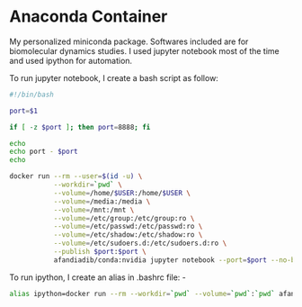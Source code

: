 # Anaconda Container

My personalized miniconda package. Softwares included are for biomolecular dynamics studies. I used jupyter notebook most of the time and used ipython for automation.

To run jupyter notebook, I create a bash script as follow:
```bash
#!/bin/bash

port=$1

if [ -z $port ]; then port=8888; fi

echo
echo port - $port
echo

docker run --rm --user=$(id -u) \
           --workdir=`pwd` \
           --volume=/home/$USER:/home/$USER \
           --volume=/media:/media \
           --volume=/mnt:/mnt \
           --volume=/etc/group:/etc/group:ro \
           --volume=/etc/passwd:/etc/passwd:ro \
           --volume=/etc/shadow:/etc/shadow:ro \
           --volume=/etc/sudoers.d:/etc/sudoers.d:ro \
           --publish $port:$port \
           afandiadib/conda:nvidia jupyter notebook --port=$port --no-browser --ip=0.0.0.0
```

To run ipython, I create an alias in .bashrc file: -
```bash
alias ipython=docker run --rm --workdir=`pwd` --volume=`pwd`:`pwd` afandiadib/conda:nvidia ipython
```
